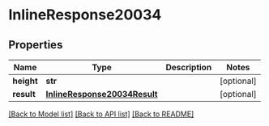 # InlineResponse20034

## Properties
Name | Type | Description | Notes
------------ | ------------- | ------------- | -------------
**height** | **str** |  | [optional] 
**result** | [**InlineResponse20034Result**](InlineResponse20034Result.md) |  | [optional] 

[[Back to Model list]](../README.md#documentation-for-models) [[Back to API list]](../README.md#documentation-for-api-endpoints) [[Back to README]](../README.md)


